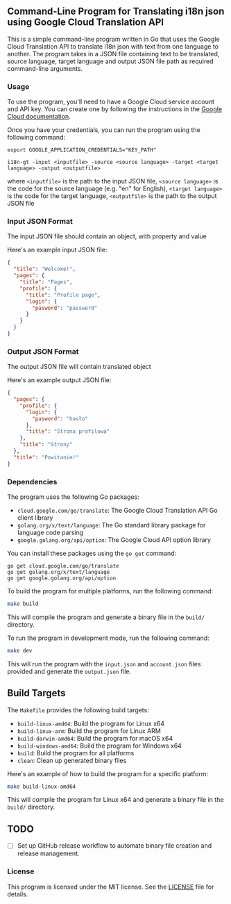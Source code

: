 ## Command-Line Program for Translating i18n json using Google Cloud Translation API

This is a simple command-line program written in Go that uses the Google Cloud Translation API to translate i18n json with text from one language to another. The program takes in a JSON file containing text to be translated, source language, target language and output JSON file path as required command-line arguments.

### Usage

To use the program, you'll need to have a Google Cloud service account and API key. You can create one by following the instructions in the [Google Cloud documentation](https://cloud.google.com/translate/docs/setup).

Once you have your credentials, you can run the program using the following command:

```
export GOOGLE_APPLICATION_CREDENTIALS="KEY_PATH"
```

```
i18n-gt -input <inputfile> -source <source language> -target <target language> -output <outputfile>
```

where `<inputfile>` is the path to the input JSON file, `<source language>` is the code for the source language (e.g. "en" for English), `<target language>` is the code for the target language, `<outputfile>` is the path to the output JSON file
### Input JSON Format

The input JSON file should contain an object, with property and value

Here's an example input JSON file:

```JSON
{
  "title": "Welcome!",
  "pages": {
    "title": "Pages",
    "profile": {
      "title": "Profile page",
      "login": {
        "pasword": "password"
      }
    }
  }
}
```

### Output JSON Format

The output JSON file will contain translated object

Here's an example output JSON file:

```JSON
{
  "pages": {
    "profile": {
      "login": {
        "pasword": "hasło"
      },
      "title": "Strona profilowa"
    },
    "title": "Strony"
  },
  "title": "Powitanie!"
}
```

### Dependencies

The program uses the following Go packages:

- `cloud.google.com/go/translate`: The Google Cloud Translation API Go client library
- `golang.org/x/text/language`: The Go standard library package for language code parsing
- `google.golang.org/api/option`: The Google Cloud API option library

You can install these packages using the `go get` command:

```
go get cloud.google.com/go/translate
go get golang.org/x/text/language
go get google.golang.org/api/option
```

To build the program for multiple platforms, run the following command:

```sh
make build
```

This will compile the program and generate a binary file in the `build/` directory.

To run the program in development mode, run the following command:

```sh
make dev
```

This will run the program with the `input.json` and `account.json` files provided and generate the `output.json` file.

## Build Targets

The `Makefile` provides the following build targets:

- `build-linux-amd64`: Build the program for Linux x64
- `build-linux-arm`: Build the program for Linux ARM
- `build-darwin-amd64`: Build the program for macOS x64
- `build-windows-amd64`: Build the program for Windows x64
- `build`: Build the program for all platforms
- `clean`: Clean up generated binary files

Here's an example of how to build the program for a specific platform:

```sh
make build-linux-amd64
```

This will compile the program for Linux x64 and generate a binary file in the `build/` directory.

## TODO

- [ ] Set up GitHub release workflow to automate binary file creation and release management.


### License

This program is licensed under the MIT license. See the [LICENSE](https://opensource.org/licenses/MIT) file for details.
